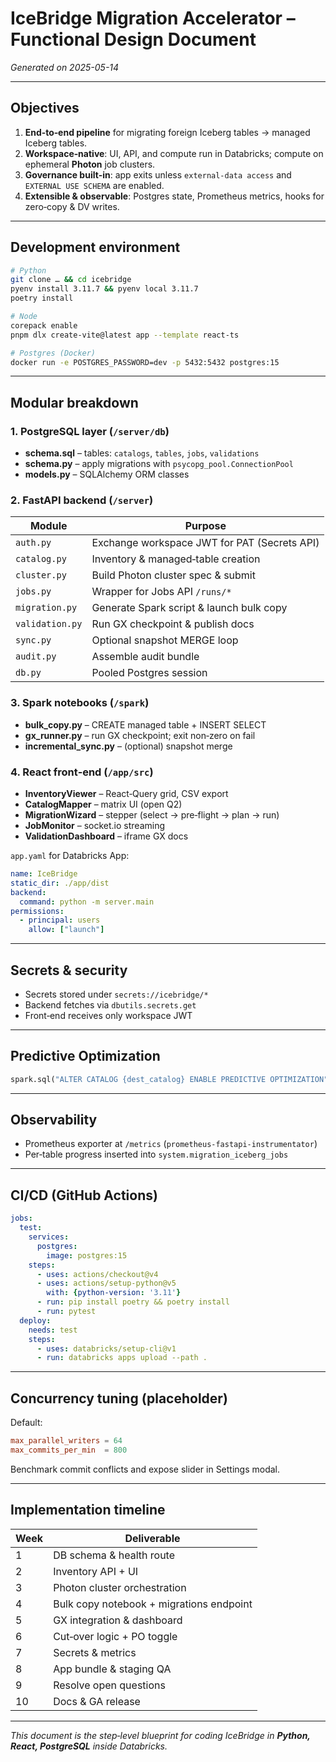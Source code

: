 # IceBridge Migration Accelerator – Functional Design Document

*Generated on 2025-05-14*

---

## Objectives
1. **End‑to‑end pipeline** for migrating foreign Iceberg tables → managed Iceberg tables.  
2. **Workspace‑native**: UI, API, and compute run in Databricks; compute on ephemeral **Photon** job clusters.  
3. **Governance built‑in**: app exits unless `external‑data access` and `EXTERNAL USE SCHEMA` are enabled.  
4. **Extensible & observable**: Postgres state, Prometheus metrics, hooks for zero‑copy & DV writes.  

---

## Development environment
```bash
# Python
git clone … && cd icebridge
pyenv install 3.11.7 && pyenv local 3.11.7
poetry install

# Node
corepack enable
pnpm dlx create-vite@latest app --template react-ts

# Postgres (Docker)
docker run -e POSTGRES_PASSWORD=dev -p 5432:5432 postgres:15
```

---

## Modular breakdown

### 1. PostgreSQL layer (`/server/db`)
* **schema.sql** – tables: `catalogs`, `tables`, `jobs`, `validations`  
* **schema.py** – apply migrations with `psycopg_pool.ConnectionPool`  
* **models.py** – SQLAlchemy ORM classes  

### 2. FastAPI backend (`/server`)
| Module | Purpose |
|--------|---------|
| `auth.py` | Exchange workspace JWT for PAT (Secrets API) |
| `catalog.py` | Inventory & managed‑table creation |
| `cluster.py` | Build Photon cluster spec & submit |
| `jobs.py` | Wrapper for Jobs API `/runs/*` |
| `migration.py` | Generate Spark script & launch bulk copy |
| `validation.py` | Run GX checkpoint & publish docs |
| `sync.py` | Optional snapshot MERGE loop |
| `audit.py` | Assemble audit bundle |
| `db.py` | Pooled Postgres session |

### 3. Spark notebooks (`/spark`)
* **bulk_copy.py** – CREATE managed table + INSERT SELECT  
* **gx_runner.py** – run GX checkpoint; exit non‑zero on fail  
* **incremental_sync.py** – (optional) snapshot merge  

### 4. React front‑end (`/app/src`)
* **InventoryViewer** – React‑Query grid, CSV export  
* **CatalogMapper** – matrix UI (open Q2)  
* **MigrationWizard** – stepper (select → pre‑flight → plan → run)  
* **JobMonitor** – socket.io streaming  
* **ValidationDashboard** – iframe GX docs  

`app.yaml` for Databricks App:
```yaml
name: IceBridge
static_dir: ./app/dist
backend:
  command: python -m server.main
permissions:
  - principal: users
    allow: ["launch"]
```

---

## Secrets & security
* Secrets stored under `secrets://icebridge/*`  
* Backend fetches via `dbutils.secrets.get`  
* Front‑end receives only workspace JWT  

---

## Predictive Optimization
```python
spark.sql("ALTER CATALOG {dest_catalog} ENABLE PREDICTIVE OPTIMIZATION")
```

---

## Observability
* Prometheus exporter at `/metrics` (`prometheus-fastapi-instrumentator`)  
* Per‑table progress inserted into `system.migration_iceberg_jobs`  

---

## CI/CD (GitHub Actions)
```yaml
jobs:
  test:
    services:
      postgres:
        image: postgres:15
    steps:
      - uses: actions/checkout@v4
      - uses: actions/setup-python@v5
        with: {python-version: '3.11'}
      - run: pip install poetry && poetry install
      - run: pytest
  deploy:
    needs: test
    steps:
      - uses: databricks/setup-cli@v1
      - run: databricks apps upload --path .
```

---

## Concurrency tuning (placeholder)
Default:
```toml
max_parallel_writers = 64
max_commits_per_min  = 800
```
Benchmark commit conflicts and expose slider in Settings modal.

---

## Implementation timeline
| Week | Deliverable |
|------|-------------|
| 1 | DB schema & health route |
| 2 | Inventory API + UI |
| 3 | Photon cluster orchestration |
| 4 | Bulk copy notebook + migrations endpoint |
| 5 | GX integration & dashboard |
| 6 | Cut‑over logic + PO toggle |
| 7 | Secrets & metrics |
| 8 | App bundle & staging QA |
| 9 | Resolve open questions |
| 10 | Docs & GA release |

---

*This document is the step‑level blueprint for coding IceBridge in **Python, React, PostgreSQL** inside Databricks.*
